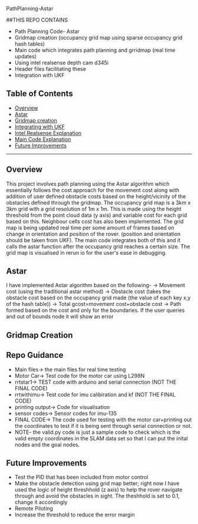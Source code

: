  PathPlanning-Astar


##THIS REPO CONTAINS
- Path Planning Code- Astar
- Gridmap creation (occupancy grid map using sparse occupancy grid hash tables)
- Main code which integrates path planning and grridmap (real time updates)
- Using intel realsense depth cam d345i
- Header files facilitating these
- Integration with UKF

## Table of Contents
- [Overview](#overview)
- [Astar](#astar)
- [Gridmap creation](#gridmap-creation)
- [Integrating with UKF](#ukf-integration)
- [Intel Realsense Explanation](#intel-realsense)
- [Main Code Explanation](#main-code)
- [Future Improvements](future-improvements)

---

## Overview

This project involves path planning using the Astar algorithm which essentially follows the cost approach for the movement cost along with addition of user defined obstacle costs based on the height/vicinity of the obstacles defined through the gridmap. The occupancy grid map is a 3km x 3km grid with a grid resolution of 1m x 1m. This is made using the height threshold from the point cloud data (y axis) and variable cost for each grid based on this. Neighbour cells cost has also been implemented. The grid map is being updated real time per some amount of frames based on change in orientation and position of the rover. (position and orientation should be taken from UKF). The main code integrates both of this and it calls the astar function after the occupancy grid reaches a certain size. The grid map is visualised in rerun io for the user's ease in debugging. 


## Astar

I have implemented Astar algorithm based on the following-
-> Movement cost (using the traditional astar method)
-> Obstacle cost (takes the obstacle cost based on the occupancy grid made (the value of each key x,y of the hash table))
-> Total gcost=movement cost+obstacle cost
-> Path formed based on the cost and only for the boundaries. If the user queries and out of bounds node it will show an error


## Gridmap Creation



## Repo Guidance

- Main files-> the main files for real time testing
- Motor Car-> Test code for the motor car using L298N
- rrtstar1-> TEST code with arduino and serial connection (NOT THE FINAL CODE)
- rrtwithimu-> Test code for imu calibiration and kf (NOT THE FINAL CODE)
- printing output-> Code for visualisation
- sensor codes-> Sensor codes for imu-135
- FINAL CODE-> The code used for testing with the motor car+printing out the coordinates to test if it is being sent through serial connection or not.
- NOTE- the valid.py code is just a sample code to check which is the valid empty coordinates in the SLAM data set so that I can put the inital nodes and the goal nodes.

## Future Improvements

- Test the PID that has been included from motor control
- Make the obstacle detection using grid map better; right now I have used the logic of height threshhold (z axis) to help the rover navigate through and avoid the obstacles in sight.
The theshhold is set to 0.1, change it accordingly
- Remote Piloting
- Increase the threshold to reduce the error margin

